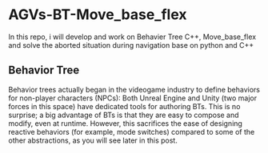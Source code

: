 # AGVs-BT-Move_base_flex
In this repo, i will develop and work on Behavier Tree C++, Move_base_flex and solve the aborted situation during navigation base on python and C++




## Behavior Tree 
Behavior trees actually began in the videogame industry to define behaviors for non-player characters (NPCs): Both Unreal Engine and Unity (two major forces in this space) have dedicated tools for authoring BTs. This is no surprise; a big advantage of BTs is that they are easy to compose and modify, even at runtime. However, this sacrifices the ease of designing reactive behaviors (for example, mode switches) compared to some of the other abstractions, as you will see later in this post.
